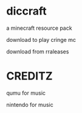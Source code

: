 # diccraft
a minecraft resource pack

download to play cringe mc

download from rraleases

# CREDITZ

qumu for music

nintendo for music
